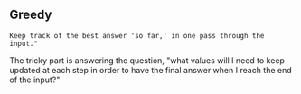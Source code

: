 ## Greedy

```
Keep track of the best answer 'so far,' in one pass through the input."
```

The tricky part is answering the question, "what values will I need to keep updated at each step in order to have the final answer when I reach the end of the input?"